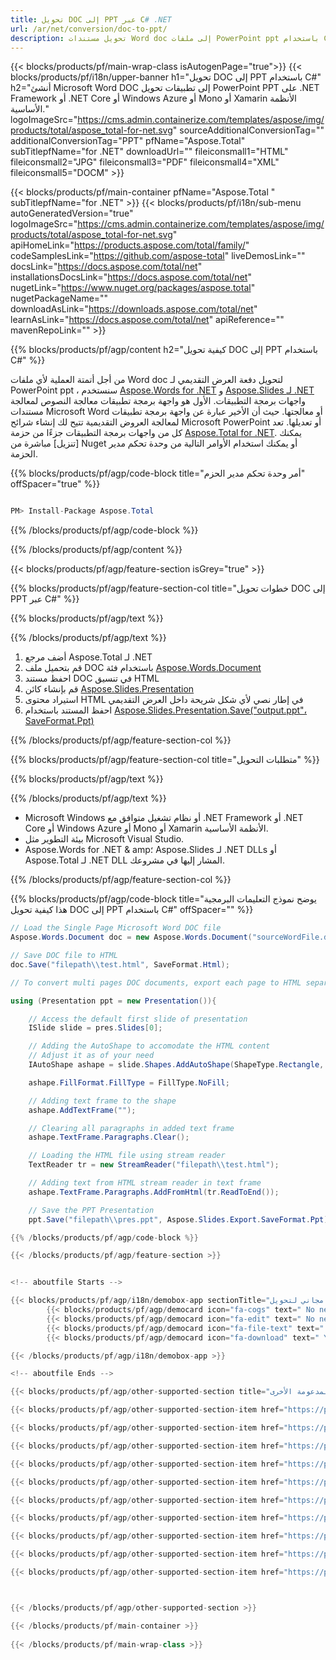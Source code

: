 ```yaml
---
title: تحويل DOC إلى PPT عبر C# .NET 
url: /ar/net/conversion/doc-to-ppt/ 
description: تحويل مستندات Word doc إلى ملفات PowerPoint ppt باستخدام C#. تحويل ملفات متعددة داخل ASP.NET أو تطبيقات .NET الأخرى.
---
```


{{< blocks/products/pf/main-wrap-class isAutogenPage="true">}}
{{< blocks/products/pf/i18n/upper-banner h1="تحويل DOC إلى PPT باستخدام C#" h2="أنشئ Microsoft Word DOC إلى تطبيقات تحويل PowerPoint PPT على .NET Framework أو .NET Core أو Windows Azure أو Mono أو Xamarin الأنظمة الأساسية." logoImageSrc="https://cms.admin.containerize.com/templates/aspose/img/products/total/aspose_total-for-net.svg" sourceAdditionalConversionTag="" additionalConversionTag="PPT" pfName="Aspose.Total" subTitlepfName="for .NET" downloadUrl="" fileiconsmall1="HTML" fileiconsmall2="JPG" fileiconsmall3="PDF" fileiconsmall4="XML" fileiconsmall5="DOCM" >}}

{{< blocks/products/pf/main-container pfName="Aspose.Total " subTitlepfName="for .NET" >}}
{{< blocks/products/pf/i18n/sub-menu autoGeneratedVersion="true" logoImageSrc="https://cms.admin.containerize.com/templates/aspose/img/products/total/aspose_total-for-net.svg" apiHomeLink="https://products.aspose.com/total/family/" codeSamplesLink="https://github.com/aspose-total" liveDemosLink="" docsLink="https://docs.aspose.com/total/net" installationsDocsLink="https://docs.aspose.com/total/net" nugetLink="https://www.nuget.org/packages/aspose.total" nugetPackageName="" downloadAsLink="https://downloads.aspose.com/total/net" learnAsLink="https://docs.aspose.com/total/net" apiReference="" mavenRepoLink="" >}}

{{% blocks/products/pf/agp/content h2="كيفية تحويل DOC إلى PPT باستخدام C#" %}}

من أجل أتمتة العملية لأي ملفات Word doc لتحويل دفعة العرض التقديمي لـ PowerPoint ppt ، سنستخدم [Aspose.Words for .NET](https://products.aspose.com/words/net) و [Aspose.Slides لـ .NET](https://products.aspose.com/slides/net) واجهات برمجة التطبيقات. الأول هو واجهة برمجة تطبيقات معالجة النصوص لمعالجة مستندات Microsoft Word أو معالجتها. حيث أن الأخير عبارة عن واجهة برمجة تطبيقات لمعالجة العروض التقديمية تتيح لك إنشاء شرائح Microsoft PowerPoint أو تعديلها. تعد كل من واجهات برمجة التطبيقات جزءًا من حزمة [Aspose.Total for .NET](https://products.aspose.com/total/net). يمكنك [تنزيل] مباشرة  من Nuget أو يمكنك استخدام الأوامر التالية من وحدة تحكم مدير الحزمة.

{{% blocks/products/pf/agp/code-block title="أمر وحدة تحكم مدير الحزم" offSpacer="true" %}}

```cs

PM> Install-Package Aspose.Total

```

{{% /blocks/products/pf/agp/code-block %}}

{{% /blocks/products/pf/agp/content %}}

{{< blocks/products/pf/agp/feature-section isGrey="true" >}}

{{% blocks/products/pf/agp/feature-section-col title="خطوات تحويل DOC إلى PPT عبر C#" %}}

{{% blocks/products/pf/agp/text %}}

{{% /blocks/products/pf/agp/text %}}

1. أضف مرجع Aspose.Total لـ .NET
1. قم بتحميل ملف DOC باستخدام فئة [Aspose.Words.Document](https://apireference.aspose.com/words/net/aspose.words/document)
1. احفظ مستند DOC في تنسيق HTML
1. قم بإنشاء كائن [Aspose.Slides.Presentation](https://apireference.aspose.com/slides/net/aspose.slides/presentation)
1. استيراد محتوى HTML في إطار نصي لأي شكل شريحة داخل العرض التقديمي
1. احفظ المستند باستخدام [Aspose.Slides.Presentation.Save("output.ppt"، SaveFormat.Ppt)](https://apireference.aspose.com/slides/net/aspose.slides.presentation/save/methods/5)

{{% /blocks/products/pf/agp/feature-section-col %}}

{{% blocks/products/pf/agp/feature-section-col title="متطلبات التحويل" %}}

{{% blocks/products/pf/agp/text %}}

{{% /blocks/products/pf/agp/text %}}

- Microsoft Windows أو نظام تشغيل متوافق مع .NET Framework أو .NET Core أو Windows Azure أو Mono أو Xamarin الأنظمة الأساسية.
- بيئة التطوير مثل Microsoft Visual Studio.
- Aspose.Words for .NET & amp؛ Aspose.Slides لـ .NET DLLs أو Aspose.Total لـ .NET DLL المشار إليها في مشروعك.

{{% /blocks/products/pf/agp/feature-section-col %}}

{{% blocks/products/pf/agp/code-block title="يوضح نموذج التعليمات البرمجية هذا كيفية تحويل DOC إلى PPT باستخدام C#" offSpacer="" %}}

```cs
// Load the Single Page Microsoft Word DOC file
Aspose.Words.Document doc = new Aspose.Words.Document("sourceWordFile.doc");

// Save DOC file to HTML 
doc.Save("filepath\\test.html", SaveFormat.Html);

// To convert multi pages DOC documents, export each page to HTML separately using Aspose.Words and then use the below code to convert to PPT.

using (Presentation ppt = new Presentation()){

	// Access the default first slide of presentation
	ISlide slide = pres.Slides[0];

	// Adding the AutoShape to accomodate the HTML content 
	// Adjust it as of your need
	IAutoShape ashape = slide.Shapes.AddAutoShape(ShapeType.Rectangle, 10, 10, pres.SlideSize.Size.Width - 20, pres.SlideSize.Size.Height - 10);

	ashape.FillFormat.FillType = FillType.NoFill;

	// Adding text frame to the shape
	ashape.AddTextFrame("");

	// Clearing all paragraphs in added text frame
	ashape.TextFrame.Paragraphs.Clear();

	// Loading the HTML file using stream reader
	TextReader tr = new StreamReader("filepath\\test.html");

	// Adding text from HTML stream reader in text frame
	ashape.TextFrame.Paragraphs.AddFromHtml(tr.ReadToEnd());

	// Save the PPT Presentation
	ppt.Save("filepath\\pres.ppt", Aspose.Slides.Export.SaveFormat.Ppt);

{{% /blocks/products/pf/agp/code-block %}}

{{< /blocks/products/pf/agp/feature-section >}}


<!-- aboutfile Starts -->

{{< blocks/products/pf/agp/i18n/demobox-app sectionTitle="تطبيق مجاني لتحويل DOC إلى PPT" sectionDescription="" >}}
        {{< blocks/products/pf/agp/democard icon="fa-cogs" text=" No need to download or setup anything." >}}
        {{< blocks/products/pf/agp/democard icon="fa-edit" text=" No need to write any code." >}}
        {{< blocks/products/pf/agp/democard icon="fa-file-text" text=" Just upload your DOCM file and hit the \"Convert\" button." >}}
        {{< blocks/products/pf/agp/democard icon="fa-download" text=" You will instantly get the download link for resultant PPT file." >}}

{{< /blocks/products/pf/agp/i18n/demobox-app >}}

<!-- aboutfile Ends -->

{{< blocks/products/pf/agp/other-supported-section title="التحويلات المدعومة الأخرى" subTitle="" >}}

{{< blocks/products/pf/agp/other-supported-section-item href="https://products.aspose.com/total/ar/net/conversion/doc-to-ppt/" name="DOC إلى PPT" description="" >}}

{{< blocks/products/pf/agp/other-supported-section-item href="https://products.aspose.com/total/ar/net/conversion/doc-to-pptx/" name="DOC إلى PPTX" description="" >}}

{{< blocks/products/pf/agp/other-supported-section-item href="https://products.aspose.com/total/ar/net/conversion/doc-to-pps/" name="DOC إلى PPS" description="" >}}

{{< blocks/products/pf/agp/other-supported-section-item href="https://products.aspose.com/total/ar/net/conversion/doc-to-pot/" name="DOC إلى POT" description="" >}}

{{< blocks/products/pf/agp/other-supported-section-item href="https://products.aspose.com/total/ar/net/conversion/doc-to-ppsx/" name="DOC إلى PPSX" description="" >}}

{{< blocks/products/pf/agp/other-supported-section-item href="https://products.aspose.com/total/ar/net/conversion/doc-to-pptm/" name="DOC إلى PPTM" description="" >}}

{{< blocks/products/pf/agp/other-supported-section-item href="https://products.aspose.com/total/ar/net/conversion/doc-to-ppsm/" name="DOC إلى PPSM" description="" >}}

{{< blocks/products/pf/agp/other-supported-section-item href="https://products.aspose.com/total/ar/net/conversion/doc-to-potx/" name="DOC إلى POTX" description="" >}}

{{< blocks/products/pf/agp/other-supported-section-item href="https://products.aspose.com/total/ar/net/conversion/doc-to-potm/" name="DOC إلى POTM" description="" >}}

{{< blocks/products/pf/agp/other-supported-section-item href="https://products.aspose.com/total/ar/net/conversion/doc-to-ppt/" name="DOC إلى PPT" description="" >}}



{{< /blocks/products/pf/agp/other-supported-section >}}

{{< /blocks/products/pf/main-container >}}
    
{{< /blocks/products/pf/main-wrap-class >}}